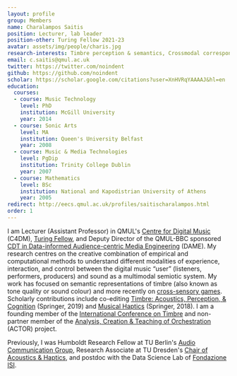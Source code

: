 ```yaml
---
layout: profile
group: Members
name: Charalampos Saitis
position: Lecturer, lab leader
position-other: Turing Fellow 2021-23
avatar: assets/img/people/charis.jpg
research-interests: Timbre perception & semantics, Crossmodal correspondences, Musical/sonic interaction, Musical acoustics & haptics
email: c.saitis@qmul.ac.uk
twitter: https://twitter.com/noindent
github: https://github.com/noindent
scholar: https://scholar.google.com/citations?user=XnHVRqYAAAAJ&hl=en
education:
  courses:
  - course: Music Technology
    level: PhD
    institution: McGill University
    year: 2014
  - course: Sonic Arts
    level: MA
    institution: Queen's University Belfast
    year: 2008
  - course: Music & Media Technologies
    level: PgDip
    institution: Trinity College Dublin
    year: 2007
  - course: Mathematics
    level: BSc
    institution: National and Kapodistrian University of Athens
    year: 2005
redirect: http://eecs.qmul.ac.uk/profiles/saitischaralampos.html
order: 1
---
```


I am Lecturer (Assistant Professor) in QMUL's [Centre for Digital Music](https://c4dm.eecs.qmul.ac.uk/) (C4DM), [Turing Fellow](https://www.turing.ac.uk/people/researchers/charalampos-saitis), and Deputy Director of the QMUL-BBC sponsored [CDT in Data-informed Audience-centric Media Engineering](https://dame.qmul.ac.uk/) (DAME).
My research centres on the creative combination of empirical and computational methods to understand different modalities of experience, interaction, and control between the digital music “user” (listeners, performers, producers) and sound as a multimodal semiotic system. 
My work has focused on semantic representations of timbre (also known as tone quality or sound colour) and more recently on [cross-sensory games](https://www.seeingmusic.app/). Scholarly contributions include co-editing [Timbre: Acoustics, Perception, & Cognition](https://link.springer.com/book/10.1007/978-3-030-14832-4) (Springer, 2019) and [Musical Haptics](https://link.springer.com/book/10.1007%2F978-3-319-58316-7) (Springer, 2018). I am a founding member of the [International Conference on Timbre](https://timbre2020.mus.auth.gr/) and non-partner member of the [Analysis, Creation & Teaching of Orchestration](https://www.actorproject.org/) (ACTOR) project.

Previously, I was Humboldt Research Fellow at TU Berlin's [Audio Communication Group](https://www.ak.tu-berlin.de/menue/fachgebiet_audiokommunikation/), Research Associate at TU Dresden's [Chair of Acoustics & Haptics](https://tu-dresden.de/ing/elektrotechnik/ias/aha), and postdoc with the Data Science Lab of [Fondazione ISI](https://www.isi.it/en/home). 
